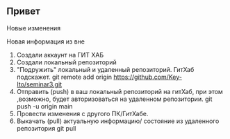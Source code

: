 ## Привет
Новые изменения 

Новая информация из вне


1. Создали аккаунт на ГИТ ХАБ
2. Создали локальный репозиторий
3. "Подружить" локальный и удаленный репозиторий. ГитХаб подскажет. git remote add origin  https://github.com/Key-Ito/seminar3.git
4. Отправить (push) в ваш локальный репозиторий на гитХаб, при этом ,возможно, будет авторизоваться на удаленном репозитории. git push -u origin main
5. Провести изменения с другого ПК/ГитХабе.
6. Выкачать (pull) актуальную информацию/ состояние из удаленного репозитория git pull
